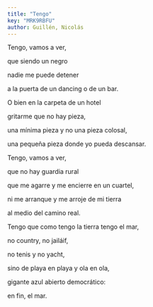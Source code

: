 ```yaml
---
title: "Tengo"
key: "MRK9RBFU"
author: Guillén, Nicolás
---
```

<div data-schema-version="8"><p>Tengo, vamos a ver,</p> <p>que siendo un negro</p> <p>nadie me puede detener</p> <p>a la puerta de un dancing o de un bar.</p> <p>O bien en la carpeta de un hotel</p> <p>gritarme que no hay pieza,</p> <p>una mínima pieza y no una pieza colosal,</p> <p>una pequeña pieza donde yo pueda descansar.</p> <p></p> <p>Tengo, vamos a ver,</p> <p>que no hay guardia rural</p> <p>que me agarre y me encierre en un cuartel,</p> <p>ni me arranque y me arroje de mi tierra</p> <p>al medio del camino real.</p> <p></p> <p>Tengo que como tengo la tierra tengo el mar,</p> <p>no country, no jailáif,</p> <p>no tenis y no yacht,</p> <p>sino de playa en playa y ola en ola,</p> <p>gigante azul abierto democrático:</p> <p>en fin, el mar.</p> </div>